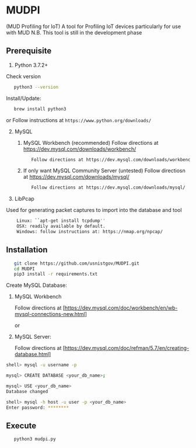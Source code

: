 # MUDPI
(MUD Profiling for IoT)
A tool for Profiling IoT devices particularly for use with MUD
N.B. This tool is still in the development phase

## Prerequisite
1. Python 3.7.2+

Check version
```sh
   python3 --version
```
  Install/Update:
```sh
   brew install python3
```
or Follow instructions at ```https://www.python.org/downloads/```

2. MySQL
   1. MySQL Workbench (recommended)
      Follow directions at https://dev.mysql.com/downloads/workbench/    
      ```sh
         Follow directions at https://dev.mysql.com/downloads/workbench/    
      ```
   2. If only want MySQL Community Server (untested)
      Follow directiosn at https://dev.mysql.com/downloads/mysql/
      ```sh
         Follow directions at https://dev.mysql.com/downloads/mysql/
      ```

3. LibPcap

Used for generating packet captures to import into the database and tool 
```sh
    Linux: ``apt-get install tcpdump''
    OSX: readily available by default.
    Windows: follow instructions at: https://nmap.org/npcap/
```

## Installation

```sh
   git clone https://github.com/usnistgov/MUDPI.git
   cd MUDPI
   pip3 install -r requirements.txt
```

Create MySQL Database:

1. MySQL Workbench

   Follow directions at [https://dev.mysql.com/doc/workbench/en/wb-mysql-connections-new.html]

   or

2. MySQL Server:

   Follow directions at [https://dev.mysql.com/doc/refman/5.7/en/creating-database.html]

```sh
shell> mysql -u username -p

mysql> CREATE DATABASE <your_db_name>;

mysql> USE <your_db_name>
Database changed

shell> mysql -h host -u user -p <your_db_name>
Enter password: ********
```

## Execute
```sh
   python3 mudpi.py
```